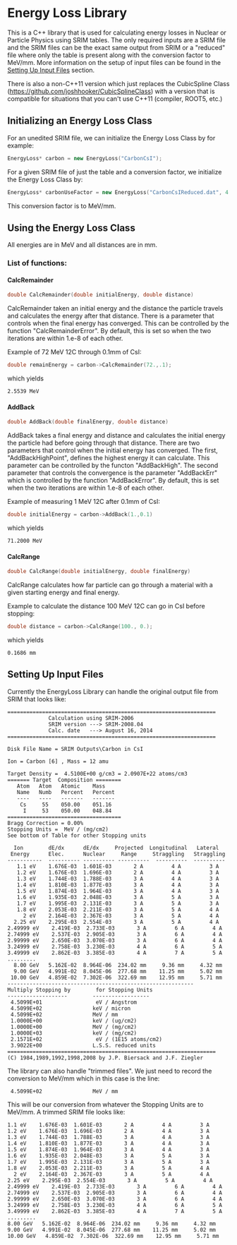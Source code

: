 # Energy Loss Library

This is a C++ library that is used for calculating energy losses in Nuclear or Particle Physics using SRIM tables. The only required inputs are a SRIM file and the SRIM files can be the exact same output from SRIM or a "reduced" file where only the table is present along with the conversion factor to MeV/mm. More information on the setup of input files can be found in the [Setting Up Input Files](#inputFiles) section.

There is also a non-C++11 version which just replaces the CubicSpline Class (https://github.com/joshhooker/CubicSplineClass) with a version that is compatible for situations that you can't use C++11 (compiler, ROOT5, etc.)

## Initializing an Energy Loss Class

For an unedited SRIM file, we can initialize the Energy Loss Class by for example:
```c++
EnergyLoss* carbon = new EnergyLoss("CarbonCsI");
```

For a given SRIM file of just the table and a conversion factor, we initialize the Energy Loss Class by:
```c++
EnergyLoss* carbonUseFactor = new EnergyLoss("CarbonCsIReduced.dat", 4.5099e+02);
```
This conversion factor is to MeV/mm.

## Using the Energy Loss Class
All energies are in MeV and all distances are in mm.

### List of functions:

#### CalcRemainder
```c++
double CalcRemainder(double initialEnergy, double distance)
```
CalcRemainder taken an initial energy and the distance the particle travels and calculates the energy after that distance. There is a parameter that controls when the final energy has converged. This can be controlled by the function "CalcRemainderError". By default, this is set so when the two iterations are within 1.e-8 of each other.

Example of 72 MeV 12C through 0.1mm of CsI:
```c++
double remainEnergy = carbon->CalcRemainder(72.,.1);
```
which yields
```
2.5539 MeV
```

#### AddBack
```c++
double AddBack(double finalEnergy, double distance)
```
AddBack takes a final energy and distance and calculates the initial energy the particle had before going through that distance. There are two parameters that control when the initial energy has converged. The first, "AddBackHighPoint", defines the highest energy it can calculate. This parameter can be controlled by the functon "AddBackHigh". The second parameter that controls the convergence is the parameter "AddBackErr" which is controlled by the function "AddBackError". By default, this is set when the two iterations are within 1.e-8 of each other.

Example of measuring 1 MeV 12C after 0.1mm of CsI:
```c++
double initialEnergy = carbon->AddBack(1.,0.1)
```
which yields
```
71.2000 MeV
```

#### CalcRange
```c++
double CalcRange(double initialEnergy, double finalEnergy)
```
CalcRange calculates how far particle can go through a material with a given starting energy and final energy.

Example to calculate the distance 100 MeV 12C can go in CsI before stopping:
```c++
double distance = carbon->CalcRange(100., 0.);
```
which yields
```
0.1686 mm
```

## Setting Up Input Files<a name="inputFiles"></a>

Currently the EnergyLoss Library can handle the original output file from SRIM that looks like:
```
==================================================================
             Calculation using SRIM-2006
             SRIM version ---> SRIM-2008.04
             Calc. date   ---> August 16, 2014
==================================================================

Disk File Name = SRIM Outputs\Carbon in CsI

Ion = Carbon [6] , Mass = 12 amu

Target Density =  4.5100E+00 g/cm3 = 2.0907E+22 atoms/cm3
======= Target  Composition ========
   Atom   Atom   Atomic    Mass
   Name   Numb   Percent   Percent
   ----   ----   -------   -------
    Cs     55    050.00    051.16
     I     53    050.00    048.84
====================================
Bragg Correction = 0.00%
Stopping Units =  MeV / (mg/cm2)
See bottom of Table for other Stopping units

  Ion        dE/dx      dE/dx     Projected  Longitudinal   Lateral
 Energy      Elec.      Nuclear     Range     Straggling   Straggling
-----------  ---------- ---------- ----------  ----------  ----------
   1.1 eV    1.676E-03  1.601E-03       2 A         4 A         3 A
   1.2 eV    1.676E-03  1.696E-03       2 A         4 A         3 A
   1.3 eV    1.744E-03  1.788E-03       3 A         4 A         3 A
   1.4 eV    1.810E-03  1.877E-03       3 A         4 A         3 A
   1.5 eV    1.874E-03  1.964E-03       3 A         4 A         3 A
   1.6 eV    1.935E-03  2.048E-03       3 A         5 A         3 A
   1.7 eV    1.995E-03  2.131E-03       3 A         5 A         3 A
   1.8 eV    2.053E-03  2.211E-03       3 A         5 A         4 A
     2 eV    2.164E-03  2.367E-03       3 A         5 A         4 A
  2.25 eV    2.295E-03  2.554E-03       3 A         5 A         4 A
2.49999 eV    2.419E-03  2.733E-03       3 A         6 A         4 A
2.74999 eV    2.537E-03  2.905E-03       3 A         6 A         4 A
2.99999 eV    2.650E-03  3.070E-03       3 A         6 A         4 A
3.24999 eV    2.758E-03  3.230E-03       4 A         6 A         5 A
3.49999 eV    2.862E-03  3.385E-03       4 A         7 A         5 A
.........
  8.00 GeV   5.162E-02  8.964E-06  234.02 mm     9.36 mm     4.32 mm
  9.00 GeV   4.991E-02  8.045E-06  277.68 mm    11.25 mm     5.02 mm
 10.00 GeV   4.859E-02  7.302E-06  322.69 mm    12.95 mm     5.71 mm
-----------------------------------------------------------
Multiply Stopping by        for Stopping Units
-------------------        ------------------
 4.5099E+01                 eV / Angstrom
 4.5099E+02                keV / micron
 4.5099E+02                MeV / mm
 1.0000E+00                keV / (ug/cm2)
 1.0000E+00                MeV / (mg/cm2)
 1.0000E+03                keV / (mg/cm2)
 2.1571E+02                 eV / (1E15 atoms/cm2)
 3.9022E+00                L.S.S. reduced units
==================================================================
(C) 1984,1989,1992,1998,2008 by J.P. Biersack and J.F. Ziegler

```

The library can also handle "trimmed files". We just need to record the conversion to MeV/mm which in this case is the line:
```
 4.5099E+02                MeV / mm
```

This will be our conversion from whatever the Stopping Units are to MeV/mm. A trimmed SRIM file looks like:
```
1.1 eV    1.676E-03  1.601E-03       2 A         4 A         3 A
1.2 eV    1.676E-03  1.696E-03       2 A         4 A         3 A
1.3 eV    1.744E-03  1.788E-03       3 A         4 A         3 A
1.4 eV    1.810E-03  1.877E-03       3 A         4 A         3 A
1.5 eV    1.874E-03  1.964E-03       3 A         4 A         3 A
1.6 eV    1.935E-03  2.048E-03       3 A         5 A         3 A
1.7 eV    1.995E-03  2.131E-03       3 A         5 A         3 A
1.8 eV    2.053E-03  2.211E-03       3 A         5 A         4 A
  2 eV    2.164E-03  2.367E-03       3 A         5 A         4 A
2.25 eV    2.295E-03  2.554E-03       3 A         5 A         4 A
2.49999 eV    2.419E-03  2.733E-03       3 A         6 A         4 A
2.74999 eV    2.537E-03  2.905E-03       3 A         6 A         4 A
2.99999 eV    2.650E-03  3.070E-03       3 A         6 A         4 A
3.24999 eV    2.758E-03  3.230E-03       4 A         6 A         5 A
3.49999 eV    2.862E-03  3.385E-03       4 A         7 A         5 A
.........
8.00 GeV   5.162E-02  8.964E-06  234.02 mm     9.36 mm     4.32 mm
9.00 GeV   4.991E-02  8.045E-06  277.68 mm    11.25 mm     5.02 mm
10.00 GeV   4.859E-02  7.302E-06  322.69 mm    12.95 mm     5.71 mm
```
